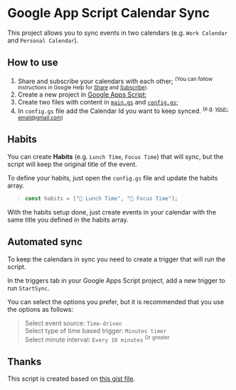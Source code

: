 # Google App Script Calendar Sync

This project allows you to sync events in two calendars (e.g. `Work Calendar` and `Personal Calendar`).

## How to use
1. Share and subscribe your calendars with each other; <sup>(You can follow instructions in Google Help for [Share](https://support.google.com/calendar/answer/37082#zippy=%2Csee-how-to-share-your-calendar-with-a-person-or-group) and [Subscribe](https://support.google.com/calendar/answer/37100?hl=en&co=GENIE.Platform%3DDesktop#zippy=%2Csee-how-to-subscribe-to-a-calendar-you-dont-own)).</sup>
2. Create a new project in [Google Apps Script](https://script.google.com/);
3. Create two files with content in [`main.gs`](main.gs) and [`config.gs`](config.gs);
4. In `config.gs` file add the Calendar Id you want to keep synced. <sup>(e.g. your-email@gmail.com)</sup>

## Habits
You can create <b>Habits</b> (e.g. `Lunch Time`, `Focus Time`) that will sync, but the script will keep the original title of the event.

To define your habits, just open the `config.gs` file and update the habits array.

> ```js
> const habits = ["🍝 Lunch Time", "🧐 Focus Time"];
> ```

With the habits setup done, just create events in your calendar with the same title you defined in the habits array.

## Automated sync

To keep the calendars in sync you need to create a trigger that will run the script.

In the triggers tab in your Google Apps Script project, add a new trigger to run `StartSync`.

You can select the options you prefer, but it is recommended that you use the options as follows:

> Select event source: `Time-driven` <br/>
> Select type of time based trigger: `Minutes timer` <br/> 
> Select minute interval: `Every 10 minutes` <sup>Or greater</sup>

## Thanks

This script is created based on [this gist file](https://gist.github.com/ttrahan/a88febc0538315b05346f4e3b35997f2).

